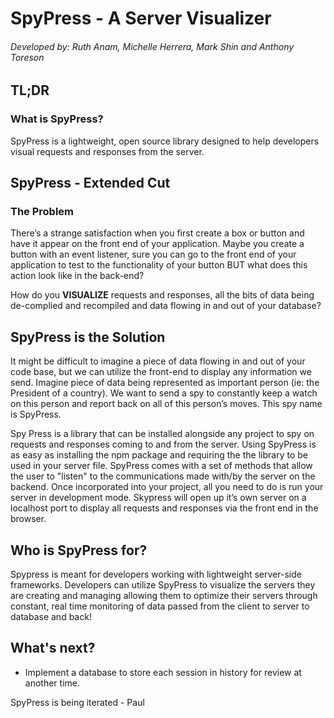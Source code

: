 # SpyPress - A Server Visualizer
###### Developed by: Ruth Anam, Michelle Herrera, Mark Shin and Anthony Toreson

## TL;DR 
### What is SpyPress?
SpyPress is a lightweight, open source library designed to help developers visual requests and responses from the server.

## SpyPress - Extended Cut
### The Problem
There’s a strange satisfaction when you first create a box or button and have it appear on the front end of your application. Maybe you create a button with an event listener, sure you can go to the front end of your application to test to the functionality of your button BUT what does this action look like in the back-end? 

How do you <strong>VISUALIZE</strong> requests and responses, all the bits of data being de-complied and recompiled and data flowing in and out of your database?

## SpyPress is the Solution
It might be difficult to imagine a piece of data flowing in and out of your code base, but we can utilize the front-end to display any information we send. Imagine piece of data being represented as important person (ie: the President of a country). We want to send a spy to constantly keep a watch on this person and report back on all of this person’s moves. This spy name is SpyPress.

Spy Press is a library that can be installed alongside any project to spy on requests and responses coming to and from the server. Using SpyPress is as easy as installing the npm package and requiring the the library to be used in your server file. SpyPress comes with a set of methods that allow the user to "listen" to the communications made with/by the server on the backend. Once incorporated into your project, all you need to do is run your server in development mode. Skypress will open up it’s own server on a localhost port to display all requests and responses via the front end in the browser.

## Who is SpyPress for?
Spypress is meant for developers working with lightweight server-side frameworks. Developers can utilize SpyPress to visualize the servers they are creating and managing allowing them to optimize their servers through constant, real time monitoring of data passed from the client to server to database and back!

## What's next?
- Implement a database to store each session in history for review at another time.

SpyPress is being iterated - Paul
